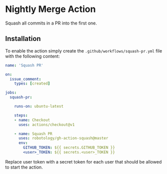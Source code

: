 # Nightly Merge Action

Squash all commits in a PR into the first one.

## Installation

To enable the action simply create the `.github/workflows/squash-pr.yml`
file with the following content:

```yml
name: 'Squash PR'

on:
  issue_comment:
    types: [created]

jobs:
  squash-pr:

    runs-on: ubuntu-latest

    steps:
    - name: Checkout
      uses: actions/checkout@v1

    - name: Squash PR
      uses: robotology/gh-action-squash@master
      env:
        GITHUB_TOKEN: ${{ secrets.GITHUB_TOKEN }}
        <user>_TOKEN: ${{ secrets.<user>_TOKEN }}
```

Replace user token with a secret token for each user that should be allowed to
start the action.
